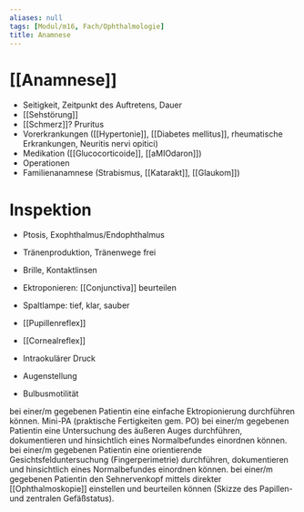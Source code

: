 ```yaml
---
aliases: null
tags: [Modul/m16, Fach/Ophthalmologie]
title: Anamnese
---
```

# [[Anamnese]]
- Seitigkeit, Zeitpunkt des Auftretens, Dauer
- [[Sehstörung]]
- [[Schmerz]]? Pruritus
- Vorerkrankungen ([[Hypertonie]], [[Diabetes mellitus]], rheumatische Erkrankungen, Neuritis nervi opitici)
- Medikation ([[Glucocorticoide]], [[aMIOdaron]])
- Operationen
- Familienanamnese (Strabismus, [[Katarakt]], [[Glaukom]])

# Inspektion
- Ptosis, Exophthalmus/Endophthalmus
- Tränenproduktion, Tränenwege frei
- Brille, Kontaktlinsen

- Ektroponieren: [[Conjunctiva]] beurteilen
- Spaltlampe: tief, klar, sauber
- [[Pupillenreflex]]
- [[Cornealreflex]]
- Intraokulärer Druck
- Augenstellung
- Bulbusmotilität

bei einer/m gegebenen Patientin eine einfache Ektropionierung durchführen können. 
Mini-PA (praktische Fertigkeiten gem. PO)
bei einer/m gegebenen Patientin eine Untersuchung des äußeren Auges durchführen, dokumentieren und hinsichtlich eines Normalbefundes einordnen können.
bei einer/m gegebenen Patientin eine orientierende Gesichtsfelduntersuchung (Fingerperimetrie) durchführen, dokumentieren und hinsichtlich eines Normalbefundes einordnen können.
bei einer/m gegebenen Patientin den Sehnervenkopf mittels direkter [[Ophthalmoskopie]] einstellen und beurteilen können (Skizze des Papillen- und zentralen Gefäßstatus).


